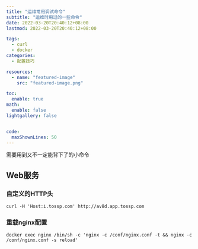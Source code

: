 ```yaml
---
title: "运维常用调试命令"
subtitle: "运维时用过的一些命令"
date: 2022-03-20T20:40:12+08:00
lastmod: 2022-03-20T20:40:12+08:00

tags:
  - curl
  - docker
categories:
  - 配置技巧

resources:
  - name: "featured-image"
    src: "featured-image.png"

toc:
  enable: true
math:
  enable: false
lightgallery: false


code:
  maxShownLines: 50
---
```


需要用到又不一定能背下了的小命令

<!--more-->

## Web服务

### 自定义的HTTP头

```shell
curl -H 'Host:i.tossp.com' http://av8d.app.tossp.com
```

### 重载nginx配置

```shell
docker exec nginx /bin/sh -c 'nginx -c /conf/nginx.conf -t && nginx -c /conf/nginx.conf -s reload'
```
